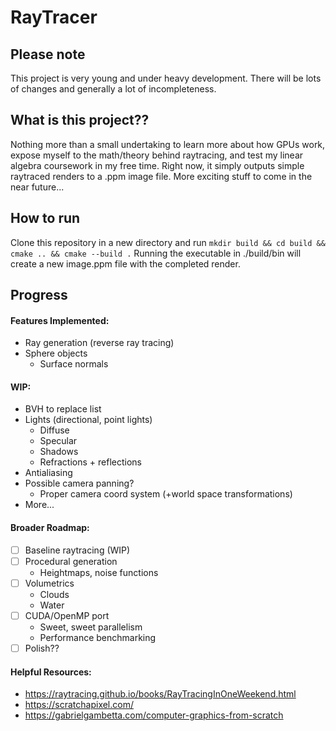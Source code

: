 # RayTracer
## Please note
This project is very young and under heavy development. There will be lots of changes
and generally a lot of incompleteness.

## What is this project??
Nothing more than a small undertaking to learn more about how GPUs work, expose myself to the
math/theory behind raytracing, and test my linear algebra coursework in my free time.
Right now, it simply outputs simple raytraced renders to a .ppm image file. More exciting
stuff to come in the near future...

## How to run
Clone this repository in a new directory and run
```mkdir build && cd build && cmake .. && cmake --build .```
Running the executable in ./build/bin will create a new image.ppm file with the
completed render.

## Progress
#### Features Implemented:
- Ray generation (reverse ray tracing)
- Sphere objects
  - Surface normals

#### WIP:
- BVH to replace list
- Lights (directional, point lights)
  - Diffuse
  - Specular
  - Shadows
  - Refractions + reflections
- Antialiasing
- Possible camera panning?
  - Proper camera coord system (+world space transformations)
- More...

#### Broader Roadmap:
- [ ] Baseline raytracing (WIP)
- [ ] Procedural generation
  - Heightmaps, noise functions
- [ ] Volumetrics
  - Clouds
  - Water
- [ ] CUDA/OpenMP port
  - Sweet, sweet parallelism
  - Performance benchmarking
- [ ] Polish??

#### Helpful Resources:
- https://raytracing.github.io/books/RayTracingInOneWeekend.html
- https://scratchapixel.com/
- https://gabrielgambetta.com/computer-graphics-from-scratch